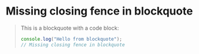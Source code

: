 # Missing closing fence in blockquote

> This is a blockquote with a code block:
>
> ```javascript
> console.log("Hello from blockquote");
> // Missing closing fence in blockquote
